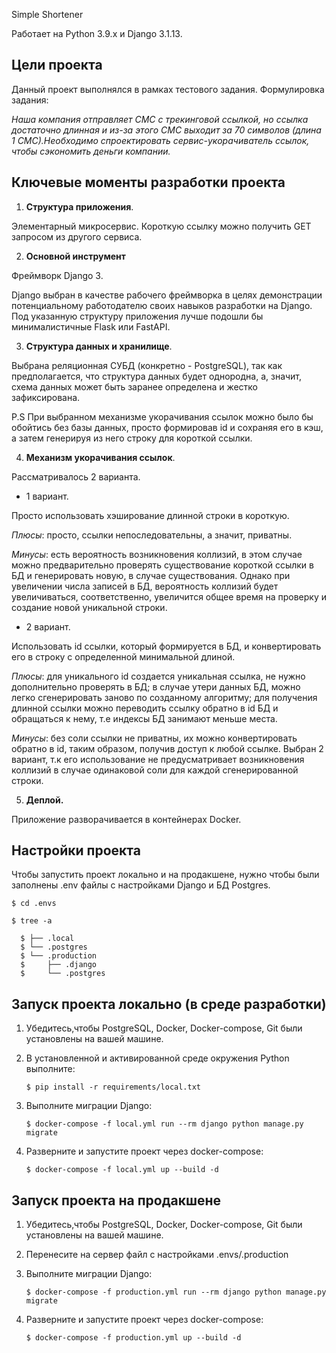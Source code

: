 Simple Shortener

Работает на Python 3.9.x и Django 3.1.13.

Цели проекта
------------

Данный проект выполнялся в рамках тестового задания.
Формулировка задания:

*Наша компания отправляет СМС с трекинговой ссылкой, но ссылка достаточно длинная и из-за этого СМС выходит за 70 символов (длина 1 СМС).Необходимо спроектировать сервис-укорачиватель ссылок, чтобы сэкономить деньги компании.*

Ключевые моменты разработки проекта
-----------------------------------

1. **Структура приложения**.

Элементарный микросервис. Короткую ссылку можно получить GET запросом из другого сервиса.

2. **Основной инструмент**

Фреймворк Django 3.

Django выбран в качестве рабочего фреймворка в целях демонстрации потенциальному работодателю своих навыков разработки на Django.
Под указанную структуру приложения лучше подошли бы минималистичные Flask или FastAPI.

3. **Структура данных и хранилище**.

Выбрана реляционная СУБД (конкретно - PostgreSQL), так как предполагается, что структура данных будет однородна, а, значит, схема данных может быть заранее определена и жестко зафиксирована.

P.S При выбранном механизме укорачивания ссылок можно было бы обойтись без базы данных, просто формировав id и сохраняя его в кэш, а затем генерируя из него строку для короткой ссылки.

4. **Механизм укорачивания ссылок**.

Рассматривалось 2 варианта.
- 1 вариант.

Просто использовать хэширование длинной строки в короткую.

*Плюсы*: просто, ссылки непоследовательны, а значит, приватны.

*Минусы*: есть вероятность возникновения коллизий, в этом случае можно предварительно проверять существование короткой ссылки в БД и генерировать новую, в случае существования. Однако при увеличении числа записей в БД, вероятность коллизий будет увеличиваться, соответственно, увеличится общее время на проверку и создание новой уникальной строки.

- 2 вариант.

Использовать id ссылки, который формируется в БД, и конвертировать его в строку с определенной минимальной длиной.

*Плюсы*: для уникального id создается уникальная ссылка, не нужно дополнительно проверять в БД; в случае утери данных БД, можно легко сгенерировать заново по созданному алгоритму; для получения длинной ссылки можно переводить ссылку обратно в id БД и обращаться к нему, т.е индексы БД занимают меньше места.

*Минусы*: без соли ссылки не приватны, их можно конвертировать обратно в id, таким образом, получив доступ к любой ссылке.
Выбран 2 вариант, т.к его использование не предусматривает возникновения коллизий в случае одинаковой соли для каждой сгенерированной строки.

5. **Деплой.**

Приложение разворачивается в контейнерах Docker.

Настройки проекта
-----------------

Чтобы запустить проект локально и на продакшене, нужно чтобы были заполнены .env файлы с настройками Django и БД Postgres.

    $ cd .envs

    $ tree -a

      $ ├── .local
      $ └── .postgres
      $ └── .production
      $     ├── .django
      $     └── .postgres

Запуск проекта локально (в среде разработки)
--------------------------------------------

1.  Убедитесь,чтобы  PostgreSQL, Docker, Docker-compose, Git были установлены на вашей машине.

2.  В установленной и активированной среде окружения Python выполните:

        $ pip install -r requirements/local.txt

3.  Выполните миграции Django:

        $ docker-compose -f local.yml run --rm django python manage.py migrate

4.  Разверните и запустите проект через docker-compose:

        $ docker-compose -f local.yml up --build -d

Запуск проекта на продакшене
----------------------------

1.  Убедитесь,чтобы  PostgreSQL, Docker, Docker-compose, Git были установлены на вашей машине.

2.  Перенесите на сервер файл с настройками .envs/.production

3.  Выполните миграции Django:

        $ docker-compose -f production.yml run --rm django python manage.py migrate

4.  Разверните и запустите проект через docker-compose:

        $ docker-compose -f production.yml up --build -d
